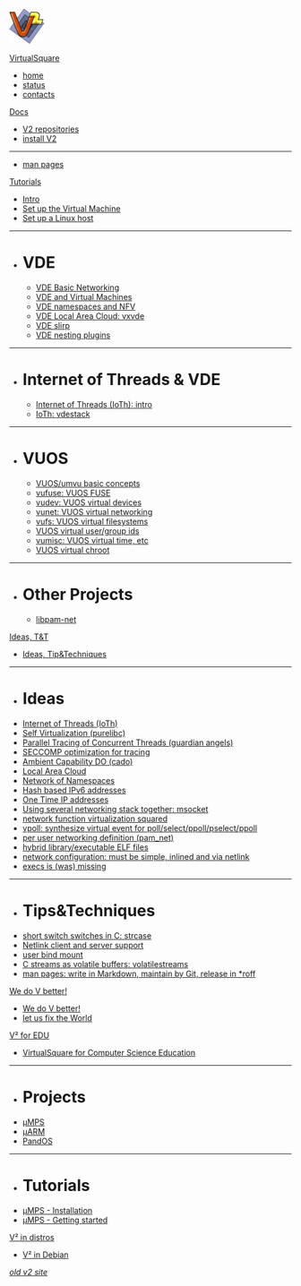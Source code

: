 <!--
# Your wiki name
-->

[![](v2.png)](index.md)

[VirtualSquare]()

  * [home](index.md)
  * [status](status.md)
  * [contacts](contacts.md)

[Docs]()

  * [V2 repositories](repos.md)
  * [install V2](install.md)
  - - - -
  * [man pages](man/index.md)

[Tutorials]()

  * [Intro](tutorials/intro.md)
  * [Set up the Virtual Machine](tutorials/setup_the_vm.md)
  * [Set up a Linux host](tutorials/setup_a_host.md)
  - - - -
  * # VDE
	* [VDE Basic Networking](tutorials/vdebasics.md)
	* [VDE and Virtual Machines](tutorials/vde_vm.md)
	* [VDE namespaces and NFV](tutorials/vde_ns.md)
	* [VDE Local Area Cloud: vxvde](tutorials/vde_vxvde.md)
	* [VDE slirp](tutorials/vde_slirp.md)
	* [VDE nesting plugins](tutorials/vde_nesting.md)
  - - - -
  * # Internet of Threads & VDE
	* [Internet of Threads (IoTh): intro](tutorials/ioth.md)
	* [IoTh: vdestack](tutorials/ioth_vdestack.md)
  - - - -
  * # VUOS
	* [VUOS/umvu basic concepts](tutorials/vuosbasics.md)
	* [vufuse: VUOS FUSE](tutorials/vufuse.md)
	* [vudev: VUOS virtual devices](tutorials/vudev.md)
	* [vunet: VUOS virtual networking](tutorials/vunet.md)
	* [vufs: VUOS virtual filesystems](tutorials/vufs.md)
	* [VUOS virtual user/group ids](tutorials/vu_uidgid.md)
	* [vumisc: VUOS virtual time, etc](tutorials/vumisc.md)
	* [VUOS virtual chroot](tutorials/vu_chroot.md)
  - - - -
  * # Other Projects
	* [libpam-net](tutorials/libpam-net.md)

[Ideas, T&T]()

  * [Ideas, Tip&Techniques](ideas/intro.md)
  - - - -

  * # Ideas
  * [Internet of Threads (IoTh)](ideas/ioth.md)
  * [Self Virtualization (purelibc)](ideas/selfvirt.md)
  * [Parallel Tracing of Concurrent Threads (guardian angels)](ideas/partrace.md)
  * [SECCOMP optimization for tracing](ideas/seccomptrace.md)
  * [Ambient Capability DO (cado)](ideas/cado.md)
  * [Local Area Cloud](ideas/lac.md)
  * [Network of Namespaces](ideas/non.md)
  * [Hash based IPv6 addresses](ideas/hashipv6.md)
  * [One Time IP addresses](ideas/otip.md)
  * [Using several networking stack together: msocket](ideas/msocket.md)
  * [network function virtualization squared](ideas/vdenfv.md)
  * [vpoll: synthesize virtual event for poll/select/ppoll/pselect/ppoll](ideas/vpoll.md)
  * [per user networking definition (pam\_net)](ideas/pamnet.md)
  * [hybrid library/executable ELF files](ideas/hybrid_elf.md)
  * [network configuration: must be simple, inlined and via netlink](ideas/nlinline.md)
  * [execs is (was) missing](ideas/execs.md)
  - - - -

  * # Tips&Techniques
  * [short switch switches in C: strcase](ideas/strcase.md)
  * [Netlink client and server support](ideas/nlq.md)
  * [user bind mount](ideas/userbindmount.md)
  * [C streams as volatile buffers: volatilestreams](ideas/volatilestream.md)
  * [man pages: write in Markdown, maintain by Git, release in \*roff](ideas/v2ronn.md)

[We do V better!]()

  * [We do V better!](vbetter/intro.md)
  * [let us fix the World](vbetter/fix.md)

[V² for EDU]()

  * [VirtualSquare for Computer Science Education](education)
  - - - -
  * # Projects
  * [µMPS](education/umps.md)
  * [µARM](education/uarm.md)
  * [PandOS](education/pandos.md)
  - - -
  * # Tutorials
  * [µMPS - Installation](education/tutorials/umps/installation.md)
  * [µMPS - Getting started](education/tutorials/umps/getting_started.md)

[V² in distros]()

  * [V² in Debian](distros/debian.md)

[*old v2 site*](http://wiki.v2.cs.unibo.it)
